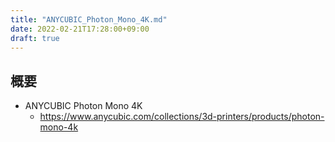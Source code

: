 ```yaml
---
title: "ANYCUBIC_Photon_Mono_4K.md"
date: 2022-02-21T17:28:00+09:00
draft: true
---
```


## 概要
* ANYCUBIC Photon Mono 4K
  * https://www.anycubic.com/collections/3d-printers/products/photon-mono-4k
